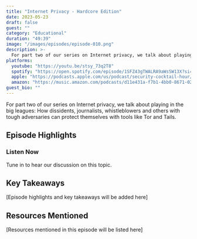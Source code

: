 ```yaml
---
title: "Internet Privacy - Hardcore Edition"
date: 2023-05-23
draft: false
guest: ""
category: "Educational"
duration: "49:39"
image: "/images/episodes/episode-010.png"
description: >-
  For part two of our series on Internet privacy, we talk about playing in the big leagues: How dissidents, journalists, whistleblowers and others with tough adversaries can protect themselves with tools like Tor and Tails.
platforms:
  youtube: "https://youtu.be/stsy_73q2T8"
  spotify: "https://open.spotify.com/episode/1SFZ43gTWALRA9aWsSW13X?si=31033fc17bcc4b9f"
  apple: "https://podcasts.apple.com/us/podcast/security-cocktail-hour/id1679376200?i=1000614474437"
  amazon: "https://music.amazon.com/podcasts/d11e431a-f7b1-4bb0-8671-024afce9ade6/security-cocktail-hour"
guest_bio: ""
---
```


For part two of our series on Internet privacy, we talk about playing in the big leagues: How dissidents, journalists, whistleblowers and others with tough adversaries can protect themselves with tools like Tor and Tails.

## Episode Highlights

### Listen Now

Tune in to hear our discussion on this topic.

## Key Takeaways

[Episode highlights and key takeaways will be added here]

## Resources Mentioned

[Resources mentioned in this episode will be listed here]




